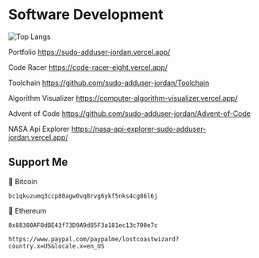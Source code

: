 # Software Development 


![Top Langs](https://github-readme-stats.vercel.app/api/top-langs/?username=sudo-adduser-jordan&hide_progress=true&theme=transparent&hide=html,CSS,Batchfile&langs_count=8)


Portfolio
https://sudo-adduser-jordan.vercel.app/

Code Racer
https://code-racer-eight.vercel.app/

Toolchain
https://github.com/sudo-adduser-jordan/Toolchain

Algorithm Visualizer
https://computer-algorithm-visualizer.vercel.app/

Advent of Code
https://github.com/sudo-adduser-jordan/Advent-of-Code

NASA Api Explorer
https://nasa-api-explorer-sudo-adduser-jordan.vercel.app/

## Support Me

  🔑 Bitcoin 
  ```
  bc1qkuzumq3ccp80agw0vq8rvg6ykf5nks4cg86l6j
  ```
  
  🔑 Ethereum 
  ```
  0x88380AF8dBE43f73D9A9d85F3a181ec13c700e7c
  ```
  ``` https://www.paypal.com/paypalme/lostcoastwizard?country.x=US&locale.x=en_US ```
